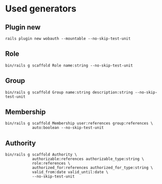 Used generators
================

Plugin new
----------

    rails plugin new wobauth --mountable --no-skip-test-unit

Role
----

    bin/rails g scaffold Role name:string --no-skip-test-unit

Group
----

    bin/rails g scaffold Group name:string description:string --no-skip-test-unit

Membership
----

    bin/rails g scaffold Membership user:references group:references \
                auto:boolean --no-skip-test-unit

Authority
----

    bin/rails g scaffold Authority \
                authorizable:references authorizable_type:string \
                role:references \
                authorized_for:references authorized_for_type:string \
                valid_from:date valid_until:date \
                --no-skip-test-unit

